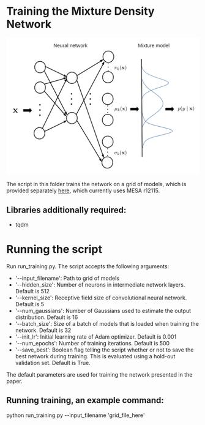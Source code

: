 # Training the Mixture Density Network

![alt text](https://github.com/mtyhon/deep-sub/raw/master/sample/MDN_Schematic.png "Mixture Density Network")


The script in this folder trains the network on a grid of models, which is provided separately [here](https://drive.google.com/open?id=1PyNfvBzy0hicOLWijxeMDxOVBDdCnroI), which currently uses MESA r12115. 



Libraries additionally required:
---

* tqdm


Running the script
===


Run run_training.py. The script accepts the following arguments:


* '--input_filename': Path to grid of models
* '--hidden_size': Number of neurons in intermediate network layers. Default is 512
* '--kernel_size': Receptive field size of convolutional neural network. Default is 5
* '--num_gaussians': Number of Gaussians used to estimate the output distribution. Default is 16
* '--batch_size': Size of a batch of models that is loaded when training the network. Default is 32
* '--init_lr': Initial learning rate of Adam optimizer. Default is 0.001
* '--num_epochs': Number of training iterations. Default is 500
* '--save_best': Boolean flag telling the script whether or not to save the best network during training. This is evaluated using a hold-out validation set. Default is True.




The default parameters are used for training the network presented in the paper.



Running training, an example command:
---


python run_training.py --input_filename 'grid_file_here'
